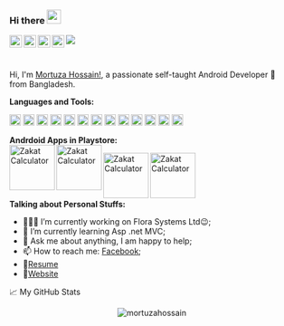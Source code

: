 ### Hi there <img src="https://media.giphy.com/media/hvRJCLFzcasrR4ia7z/giphy.gif" width="25px">

<a href="https://www.linkedin.com/in/mortuzahossain/">
  <img align="left" alt="Mortuza's LinkdeIN" width="22px" src="https://cdn.jsdelivr.net/npm/simple-icons@v3/icons/linkedin.svg" />
</a>
<a href="https://www.facebook.com/mdmortuza.hossain">
  <img align="left" alt="Mortuza's Facebook" width="22px" src="https://cdn.jsdelivr.net/npm/simple-icons@3.13.0/icons/facebook.svg" />
</a>
<a href="https://www.hackerrank.com/mortuzahossain?hr_r=1">
  <img align="left" alt="Mortuza's HackerRank" width="22px" src="https://cdn.jsdelivr.net/npm/simple-icons@3.13.0/icons/hackerrank.svg" />
</a>
<a href="https://www.youtube.com/channel/UCX-myQM9f8FJsPaYm1xHgBQ?view_as=subscriber">
  <img align="left" alt="Mortuza's Youtube" width="22px" src="https://cdn.jsdelivr.net/npm/simple-icons@3.13.0/icons/youtube.svg" />
</a>

![](https://visitor-badge.glitch.me/badge?page_id=mortuzahossain)

<br/>

Hi, I'm [Mortuza Hossain!](https://mortuzahossain.github.io/), a passionate self-taught Android Developer 🚀 from Bangladesh.

**Languages and Tools:**  

<code><img height="20" src="https://cdn.jsdelivr.net/npm/simple-icons@3.13.0/icons/android.svg"></code>
<code><img height="20" src="https://cdn.jsdelivr.net/npm/simple-icons@3.13.0/icons/java.svg"></code>
<code><img height="20" src="https://cdn.jsdelivr.net/npm/simple-icons@3.13.0/icons/kotlin.svg"></code>
<code><img height="20" src="https://cdn.jsdelivr.net/npm/simple-icons@3.13.0/icons/csharp.svg"></code>
<code><img height="20" src="https://cdn.jsdelivr.net/npm/simple-icons@3.13.0/icons/python.svg"></code>
<code><img height="20" src="https://cdn.jsdelivr.net/npm/simple-icons@3.13.0/icons/php.svg"></code>
<code><img height="20" src="https://cdn.jsdelivr.net/npm/simple-icons@3.13.0/icons/html5.svg"></code>
<code><img height="20" src="https://cdn.jsdelivr.net/npm/simple-icons@3.13.0/icons/css3.svg"></code>
<code><img height="20" src="https://cdn.jsdelivr.net/npm/simple-icons@3.13.0/icons/bootstrap.svg"></code>
<code><img height="20" src="https://cdn.jsdelivr.net/npm/simple-icons@3.13.0/icons/arduino.svg"></code>
<code><img height="20" src="https://cdn.jsdelivr.net/npm/simple-icons@3.13.0/icons/microsoftsqlserver.svg"></code>
<code><img height="20" src="https://cdn.jsdelivr.net/npm/simple-icons@3.13.0/icons/mysql.svg"></code>
<code><img height="20" src="https://cdn.jsdelivr.net/npm/simple-icons@3.13.0/icons/firebase.svg"></code>

**Andrdoid Apps in Playstore:**  
<a href="https://play.google.com/store/apps/details?id=io.github.mortuzahossain.zakatcalculator&hl=bn&gl=US" target="_blank">
  <img align="left" alt="Zakat Calculator" width="80px" src="https://play-lh.googleusercontent.com/3Jww0EqpY21mXSh2b8vr2V2FeOy3pDhNoNMWP4ETg_NnTNExya59_emhZEZD0wBs6UwL=s180-rw" />
</a>
<a href="https://play.google.com/store/apps/details?id=io.github.mortuzahossain.securenote" target="_blank">
  <img align="left" alt="Zakat Calculator" width="80px" src="https://play-lh.googleusercontent.com/5Clzl19n5IwjNbpyxnYeQ2zs9CElydvvUlmbq3BLK-s5-ymd23mBDw9rp_VwODOp6TPz=s180-rw" />
</a>

<a href="https://play.google.com/store/apps/details?id=io.github.mortuzahossain.qrscanner" target="_blank">
  <img align="left" alt="Zakat Calculator" width="80px" src="https://play-lh.googleusercontent.com/fjeRuXP5OqbUy3F94tldLLATLvxd7A2go5FbCDrRKulwn6O2Mkcys-SejvJvLArNdg=s360-rw" />
</a>

<a href="https://play.google.com/store/apps/details?id=io.github.mortuzahossain.thousandquotes" target="_blank">
  <img align="left" alt="Zakat Calculator" width="80px" src="https://play-lh.googleusercontent.com/qZr3DZPJO8Z9UfsFxZKeIIzywnFRTiO2FcmBbbZflsCm0MwgIeiASWDF2eRh_EtQ2Q=s180-rw" />
</a>
<br/><br/><br/><br/>

**Talking about Personal Stuffs:**

- 👨🏽‍💻 I’m currently working on Flora Systems Ltd:wink:;
- 🌱 I’m currently learning Asp .net MVC; 
- 💬 Ask me about anything, I am happy to help;
- 📫 How to reach me: [Facebook](https://www.facebook.com/mdmortuza.hossain);
- 📝[Resume](https://drive.google.com/file/d/1S7jKDMPqFlL7WsqpJj04OB9gtfnePS80/view?usp=sharing)
- 👯[Website](https://mortuzahossain.github.io/)

📈 My GitHub Stats
<p align="center"> <img src="https://github-readme-stats.vercel.app/api?username=mortuzahossain&show_icons=true&theme=radical" alt="mortuzahossain" />

